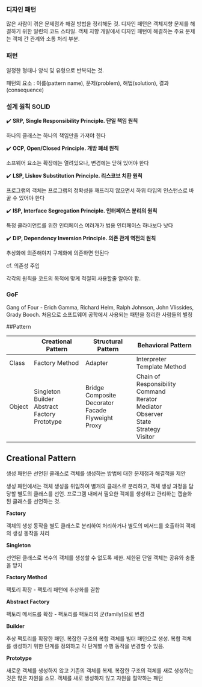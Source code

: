 ### **디자인 패턴**

많은 사람이 겪은 문제점과 해결 방법을 정리해둔 것. 디자인 패턴은 객체지향 문제를 해결하기 위한 일련의 코드 스타일. 객체 지향 개발에서 디자인 패턴이 해결하는 주요 문제는 객체 간 관계와 소통 처리 부분.



### **패턴**

일정한 형태나 양식 및 유형으로 반복되는 것. 

패턴의 요소 : 이름(pattern name), 문제(problem), 해법(solution), 결과(consequence)



### 설계 원칙 SOLID

✔️ **SRP, Single Responsibility Principle. 단일 책임 원칙** 

하나의 클래스는 하나의 책임만을 가져야 한다



✔️ **OCP, Open/Closed Principle. 개방 폐쇄 원칙**

소프웨어 요소는 확장에는 열려있으나, 변경에는 닫혀 있어야 한다



✔️ **LSP, Liskov Substitution Principle. 리스코브 치환 원칙**

프로그램의 객체는 프로그램의 정확성을 깨뜨리지 않으면서 하위 타입의 인스턴스로 바꿀 수 있어야 한다



✔️ **ISP, Interface Segregation Principle. 인터페이스 분리의 원칙**

특정 클라이언트를 위한 인터페이스 여러개가 범용 인터페이스 하나보다 낫다



✔️ **DIP, Dependency Inversion Principle. 의존 관계 역전의 원칙**

추상화에 의존해야지 구체화에 의존하면 안된다

cf. 의존성 주입



각각의 원칙을 코드의 목적에 맞게 적절히 사용할줄 알아야 함.



### GoF

Gang of Four - Erich Gamma, Richard Helm, Ralph Johnson, John Vlissides, Grady Booch. 처음으로 소프트웨어 공학에서 사용되는 패턴을 정리한 사람들의 별칭





##Pattern



|        | Creational Pattern                                           | Structural Pattern                                           | Behavioral Pattern                                           |
| ------ | ------------------------------------------------------------ | ------------------------------------------------------------ | ------------------------------------------------------------ |
| Class  | Factory Method                                               | Adapter                                                      | Interpreter<br />Template Method                             |
| Object | Singleton<br />Builder <br />Abstract <br />Factory <br />Prototype | Bridge<br />Composite<br />Decorator <br />Facade <br />Flyweight <br />Proxy | Chain of Responsibility <br />Command <br />Iterator <br />Mediator <br />Observer <br />State <br />Strategy <br />Visitor |



## Creational Pattern

생성 패턴은 선언된 클래스로 객체를 생성하는 방법에 대한 문제점과 해결책을 제안

생성 패턴에서는 객체 생성을 위임하여 별개의 클래스로 분리하고, 객체 생성 과정을 담당할 별도의 클래스를 선언. 프로그램 내에서 필요한 객체를 생성하고 관리하는 캡슐화된 클래스를 선언하는 것.



**Factory**

객체의 생성 동작을 별도 클래스로 분리하여 처리하거나 별도의 메서드를 호출하여 객체의 생성 동작을 처리



**Singleton**

선언된 클래스로 복수의 객체를 생성할 수 없도록 제한. 제한된 단일 객체는 공유와 충돌을 방지



**Factory Method**

팩토리 확장 - 팩토리 패턴에 추상화를 결합



**Abstract Factory**

팩토리 메서드를 확장 - 팩토리를 팩토리의 군(family)으로 변경



**Builder**

추상 팩토리를 확장한 패턴. 복잡한 구조의 복합 객체를 빌더 패턴으로 생성. 복합 객체를 생성하기 위한 단계를 정의하고 각 단계별 수행 동작을 변경할 수 있음.



**Prototype**

새로운 객체를 생성하지 않고 기존의 객체를 복제. 복잡한 구조의 객체를 새로 생성하는 것은 많은 자원을 소모. 객체를 새로 생성하지 않고 자원을 절약하는 패턴

